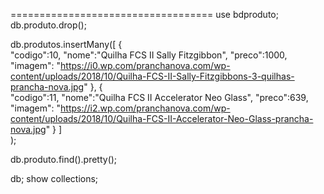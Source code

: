 

===================================
use bdproduto;
db.produto.drop();

db.produtos.insertMany([
{    
"codigo":10,
"nome":"Quilha FCS II Sally Fitzgibbon",
"preco":1000,
"imagem": "https://i0.wp.com/pranchanova.com/wp-content/uploads/2018/10/Quilha-FCS-II-Sally-Fitzgibbons-3-quilhas-prancha-nova.jpg"
},
{    
"codigo":11,
"nome":"Quilha FCS II Accelerator Neo Glass",
"preco":639,
"imagem": "https://i2.wp.com/pranchanova.com/wp-content/uploads/2018/10/Quilha-FCS-II-Accelerator-Neo-Glass-prancha-nova.jpg"
}
]    
);

db.produto.find().pretty();

db;
show collections;